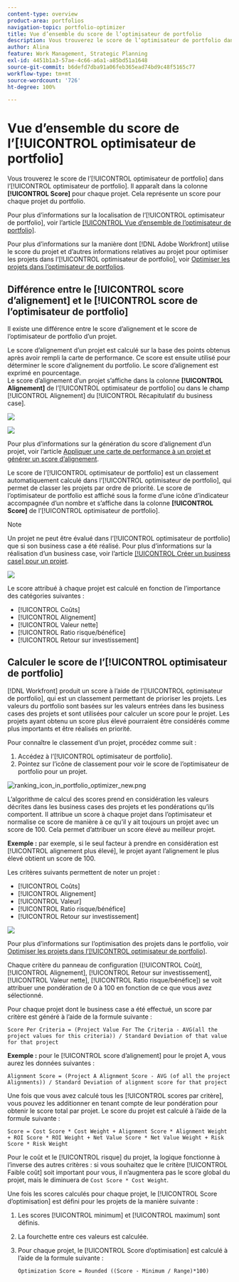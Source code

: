```yaml
---
content-type: overview
product-area: portfolios
navigation-topic: portfolio-optimizer
title: Vue d’ensemble du score de l’optimisateur de portfolio
description: Vous trouverez le score de l’optimisateur de portfolio dans l’optimisateur de portfolio. Il apparaît dans la colonne [!UICONTROL Score] pour chaque projet. Cela représente un score pour chaque projet du portfolio.
author: Alina
feature: Work Management, Strategic Planning
exl-id: 4451b1a3-57ae-4c66-a6a1-a85bd51a1648
source-git-commit: b6defd7dba91a06feb365ead74bd9c48f5165c77
workflow-type: tm+mt
source-wordcount: '726'
ht-degree: 100%

---
```


# Vue d’ensemble du score de l’[!UICONTROL optimisateur de portfolio]

Vous trouverez le score de l’[!UICONTROL optimisateur de portfolio] dans l’[!UICONTROL optimisateur de portfolio]. Il apparaît dans la colonne **[!UICONTROL Score]** pour chaque projet. Cela représente un score pour chaque projet du portfolio.

Pour plus d’informations sur la localisation de l’[!UICONTROL optimisateur de portfolio], voir l’article [[!UICONTROL Vue d’ensemble de l’optimisateur de portfolio]](../../../manage-work/portfolios/portfolio-optimizer/portfolio-optimizer-overview.md).

Pour plus d’informations sur la manière dont [!DNL Adobe Workfront] utilise le score du projet et d’autres informations relatives au projet pour optimiser les projets dans l’[!UICONTROL optimisateur de portfolio], voir [Optimiser les projets dans l’optimisateur de portfolios](../../../manage-work/portfolios/portfolio-optimizer/optimize-projects-in-portfolio-optimizer.md).

## Différence entre le [!UICONTROL score d’alignement] et le [!UICONTROL score de l’optimisateur de portfolio]

Il existe une différence entre le score d’alignement et le score de l’optimisateur de portfolio d’un projet.

Le score d’alignement d’un projet est calculé sur la base des points obtenus après avoir rempli la carte de performance. Ce score est ensuite utilisé pour déterminer le score d’alignement du portfolio. Le score d’alignement est exprimé en pourcentage.\
Le score d’alignement d’un projet s’affiche dans la colonne **[!UICONTROL Alignement]** de l’[!UICONTROL optimisateur de portfolio] ou dans le champ [!UICONTROL Alignement] du [!UICONTROL Récapitulatif du business case].

![](assets/business-case-summary-aligned-field-highlighted.png)

![](assets/project-alignment-score-portfolio-optimizer-highlighted-350x174.png)

Pour plus d’informations sur la génération du score d’alignement d’un projet, voir l’article [Appliquer une carte de performance à un projet et générer un score d’alignement](../../../manage-work/projects/define-a-business-case/apply-scorecard-to-project-to-generate-alignment-score.md).

Le score de l’[!UICONTROL optimisateur de portfolio] est un classement automatiquement calculé dans l’[!UICONTROL optimisateur de portfolio], qui permet de classer les projets par ordre de priorité. Le score de l’optimisateur de portfolio est affiché sous la forme d’une icône d’indicateur accompagnée d’un nombre et s’affiche dans la colonne **[!UICONTROL Score]** de l’[!UICONTROL optimisateur de portfolio].

>[!NOTE]
>
>Un projet ne peut être évalué dans l’[!UICONTROL optimisateur de portfolio] que si son business case a été réalisé. Pour plus d’informations sur la réalisation d’un business case, voir l’article [[!UICONTROL Créer un business case] pour un projet](../../../manage-work/projects/define-a-business-case/create-business-case.md).

![](assets/portfolio-optimizer-project-score-highlighted-350x132.png)

Le score attribué à chaque projet est calculé en fonction de l’importance des catégories suivantes :

* [!UICONTROL Coûts]
* [!UICONTROL Alignement]
* [!UICONTROL Valeur nette]
* [!UICONTROL Ratio risque/bénéfice]
* [!UICONTROL Retour sur investissement]

## Calculer le score de l’[!UICONTROL optimisateur de portfolio]

<!--
<p data-mc-conditions="QuicksilverOrClassic.Draft mode">(NOTE: This was edited based on this issue, per Anna: https://hub.workfront.com/issue/603d0c58000095ea0bc00ce5e2110693/overview)</p>
-->

[!DNL Workfront] produit un score à l’aide de l’[!UICONTROL optimisateur de portfolio], qui est un classement permettant de prioriser les projets. Les valeurs du portfolio sont basées sur les valeurs entrées dans les business cases des projets et sont utilisées pour calculer un score pour le projet. Les projets ayant obtenu un score plus élevé pourraient être considérés comme plus importants et être réalisés en priorité.

Pour connaître le classement d’un projet, procédez comme suit :

1. Accédez à l’[!UICONTROL optimisateur de portfolio].
1. Pointez sur l’icône de classement pour voir le score de l’optimisateur de portfolio pour un projet.

![ranking_icon_in_portfolio_optimizer_new.png](assets/ranking-icon-in-portfolio-optimizer-new-350x160.png)

L’algorithme de calcul des scores prend en considération les valeurs décrites dans les business cases des projets et les pondérations qu’ils comportent. Il attribue un score à chaque projet dans l’optimisateur et normalise ce score de manière à ce qu’il y ait toujours un projet avec un score de 100. Cela permet d’attribuer un score élevé au meilleur projet.

**Exemple :** par exemple, si le seul facteur à prendre en considération est [!UICONTROL alignement plus élevé], le projet ayant l’alignement le plus élevé obtient un score de 100.

Les critères suivants permettent de noter un projet :

* [!UICONTROL Coûts]
* [!UICONTROL Alignement]
* [!UICONTROL Valeur]
* [!UICONTROL Ratio risque/bénéfice]
* [!UICONTROL Retour sur investissement]

![](assets/optimizer-sliding-value-options-350x77.png)

Pour plus d’informations sur l’optimisation des projets dans le portfolio, voir [Optimiser les projets dans l’[!UICONTROL optimisateur de portfolio]](../../../manage-work/portfolios/portfolio-optimizer/optimize-projects-in-portfolio-optimizer.md).

Chaque critère du panneau de configuration ([!UICONTROL Coût], [!UICONTROL Alignement], [!UICONTROL Retour sur investissement], [!UICONTROL Valeur nette], [!UICONTROL Ratio risque/bénéfice]) se voit attribuer une pondération de 0 à 100 en fonction de ce que vous avez sélectionné.

Pour chaque projet dont le business case a été effectué, un score par critère est généré à l’aide de la formule suivante :

```
Score Per Criteria = (Project Value For The Criteria - AVG(all the project values for this criteria)) / Standard Deviation of that value for that project
```

**Exemple :** pour le [!UICONTROL score d’alignement] pour le projet A, vous aurez les données suivantes :

```
Alignment Score = (Project A Alignment Score - AVG (of all the project Alignments)) / Standard Deviation of alignment score for that project
```

Une fois que vous avez calculé tous les [!UICONTROL scores par critère], vous pouvez les additionner en tenant compte de leur pondération pour obtenir le score total par projet. Le score du projet est calculé à l’aide de la formule suivante :

```
Score = Cost Score * Cost Weight + Alignment Score * Alignment Weight + ROI Score * ROI Weight + Net Value Score * Net Value Weight + Risk Score * Risk Weight
```

Pour le coût et le [!UICONTROL risque] du projet, la logique fonctionne à l’inverse des autres critères : si vous souhaitez que le critère [!UICONTROL Faible coût] soit important pour vous, il n’augmentera pas le score global du projet, mais le diminuera de `Cost Score * Cost Weight`.

Une fois les scores calculés pour chaque projet, le [!UICONTROL Score d’optimisation] est défini pour les projets de la manière suivante :

1. Les scores [!UICONTROL minimum] et [!UICONTROL maximum] sont définis.
1. La fourchette entre ces valeurs est calculée.
1. Pour chaque projet, le [!UICONTROL Score d’optimisation] est calculé à l’aide de la formule suivante :

   ```
   Optimization Score = Rounded ((Score - Minimum / Range)*100)
   ```
